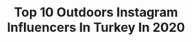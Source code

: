 ---
title: Top 10 Outdoors Instagram Influencers In Turkey In 2020
description: >-
  Find top outdoors Instagram influencers in Turkey in 2020. Most popular hashtags: #outdoors #green #evdekal #fairytale.
platform: Instagram
profiles:
  - username: "tekbasinadaolur"
    fullname: >-
      Gökhan Konaş - Blogger
    location: "Turkey"
    followers: 67037
    engagement: 483
    commentsToLikes: 0.125956
    id: ck0w5jsvb3zjq0i19iggs1ok9
    verified: false
    hashtags: "#snowphotography, #kampmerkezi, #yasaklar, #porsuk"
  - username: "birbasinagezgin"
    fullname: >-
      Nevzat Can Altınışık|outdoor
    location: "Turkey"
    followers: 6758
    engagement: 1032
    commentsToLikes: 0.103511
    id: ck5c453y60mqj0i11dfax6brc
    verified: false
    hashtags: "#evdekorasyonu, #kamp, #forest, #hellofrom"
  - username: "cenkdemirguc"
    fullname: >-
      Cenk Demirgüç
    location: "Turkey"
    followers: 145341
    engagement: 503
    commentsToLikes: 0.035974
    id: ck5zp76u9s4a70i14l6j7bn1r
    verified: true
    hashtags: "#icelandtravel, #northernlights, #faroeislands, #visitfaroeislands"
  - username: "met.geo"
    fullname: >-
      Metin_gap Ⓜ️etin Akgül
    location: "Turkey"
    followers: 82451
    engagement: 109
    commentsToLikes: 0.067155
    id: ck0tujh9i7fvb0i19c5sdwuc5
    verified: false
    hashtags: "#trabzon, #photography, #yedig, #natures"
  - username: "zeynepkoltuk"
    fullname: >-
      Zeynep Koltuk
    location: "Turkey"
    followers: 123688
    engagement: 1083
    commentsToLikes: 0.054159
    id: ck9hc9553kc2j0j78u512xkzl
    verified: true
    hashtags: "#evdeneyapsak, #maskesiz, #karantinag, #nofilter"
  - username: "niranhurel"
    fullname: >-
      Niran Hürel Herder
    location: "Turkey"
    followers: 16505
    engagement: 1269
    commentsToLikes: 0.523820
    id: ck5hslyftwsyz0i11g27870d7
    verified: false
    hashtags: "#henna, #comfy, #chic, #wedding"
  - username: "iremnurterzi"
    fullname: >-
      irem
    location: "Turkey"
    followers: 7715
    engagement: 1475
    commentsToLikes: 0.042026
    id: ck9wfbalio31v0j786twnoxo4
    verified: false
    hashtags: "#ooak, #outdoors, #caravanlife, #figurine"
  - username: "volkancetinkaya06"
    fullname: >-
      Volkan Çetinkaya
    location: "Turkey"
    followers: 111992
    engagement: 231
    commentsToLikes: 0.032177
    id: ck8t7xonvic1b0j78ketzj17s
    verified: true
    hashtags: "#kettlebell, #istanbulbo, #marathon, #garmin"
  - username: "mehmet.cemals"
    fullname: >-
      M.C.I. ✴ TR/TURKEY
    location: "Turkey"
    followers: 5778
    engagement: 2511
    commentsToLikes: 0.032807
    id: ck8tbptswwmz50j783frihxbo
    verified: false
    hashtags: "#spring, #foggy, #artofvisuals, #fragmentmag"
  - username: "g.kocaturk"
    fullname: >-
      Gokhan🌀
    location: "Turkey"
    followers: 4367
    engagement: 2124
    commentsToLikes: 0.078217
    id: ck0w201stlz7k0i19ni01d7fu
    verified: false
    hashtags: "#plants, #instasunsets, #yans, #photo"
---